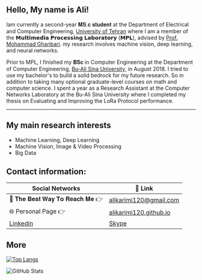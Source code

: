 ## Hello, My name is Ali!

Iam currently a second-year 𝐌𝐒.𝐜 𝐬𝐭𝐮𝐝𝐞𝐧𝐭 at the Department of Electrical and Computer Engineering, [University of Tehran](https://ut.ac.ir/en) where I am a member of the 𝗠𝘂𝗹𝘁𝗶𝗺𝗲𝗱𝗶𝗮 𝗣𝗿𝗼𝗰𝗲𝘀𝘀𝗶𝗻𝗴 𝗟𝗮𝗯𝗼𝗿𝗮𝘁𝗼𝗿𝘆 (𝗠𝗣𝗟), advised by [Prof. Mohammad Ghanbari](https://scholar.google.com/citations?hl=en&user=WxwpS4wAAAAJ&view_op=list_works&sortby=pubdate). my research involves machine vision, deep learning, and neural networks.

Prior to MPL, I finished my 𝐁𝐒𝐜 in Computer Engineering at the Department of Computer Engineering, [Bu-Ali Sina University](http://basu.ac.ir/en/home), in August 2018. I tried to use my bachelor's to build a solid bedrock for my future research. So in addition to taking many optional graduate-level courses on math and computer science. I spent a year as a Research Assistant at the Computer Networks Laboratory at the Bu-Ali Sina University where I completed my thesis on Evaluating and Improving the LoRa Protocol performance.


---

## My main research interests
- Machine Learning, Deep Learning
- Machine Vision, Image & Video Processing
- Big Data


<!-- icons without padding -->

[1.2]: http://i.imgur.com/wWzX9uB.png (twitter icon without padding)
[2.2]: http://i.imgur.com/fep1WsG.png (facebook icon without padding)
[3.2]: http://i.imgur.com/VlgBKQ9.png (google plus icon without padding)
[4.2]: http://i.imgur.com/jDRp47c.png (tumblr icon without padding)
[5.2]: http://i.imgur.com/Vvy3Kru.png (dribbble icon without padding)
[6.2]: http://i.imgur.com/9I6NRUm.png (github icon without padding)


## Contact information:

| Social Networks  | 🔗 Link          |
|-----------|--------------------|
| 📧 𝐓𝐡𝐞 𝐁𝐞𝐬𝐭 𝐖𝐚𝐲 𝐓𝐨 𝐑𝐞𝐚𝐜𝐡 𝐌𝐞 👉 | alikarimi120@gmail.com |
| 🌐 Personal Page 👉 | [alikarimi120.github.io](https://alikarimi120.github.io/) |
|  [Linkedin](https://www.linkedin.com/in/alikarimi120/)  | [Skype](alikarimi120)  |

## More

[![Top Langs](https://github-readme-stats.vercel.app/api/top-langs/?username=alikarimi120&layout=compact)](https://github.com/anuraghazra/github-readme-stats)

<p><img src="https://github-readme-stats.vercel.app/api?username=alikarimi120&amp;show_icons=true" alt="GitHub Stats"></p>


<!--
**alikarimi120/alikarimi120** is a ✨ _special_ ✨ repository because its `README.md` (this file) appears on your GitHub profile.

